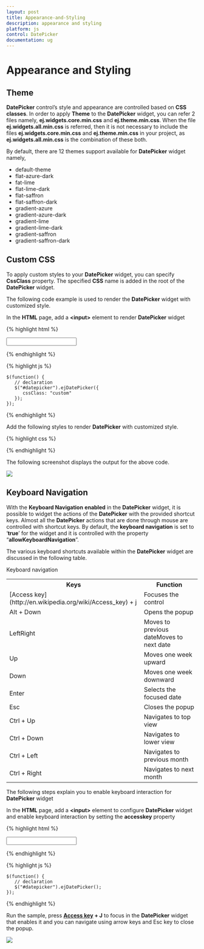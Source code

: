 ```yaml
---
layout: post
title: Appearance-and-Styling
description: appearance and styling
platform: js
control: DatePicker
documentation: ug
---
```


# Appearance and Styling

## Theme

**DatePicker** control’s style and appearance are controlled based on **CSS** **classes**. In order to apply **Theme** to the **DatePicker** widget, you can refer 2 files namely, **ej.widgets.core.min.css** and **ej.theme.min.css**. When the file **ej.widgets.all.min.css** is referred, then it is not necessary to include the files **ej.widgets.core.min.css** and **ej.theme.min.css** in your project, as **ej.widgets.all.min.css** is the combination of these both. 

By default, there are 12 themes support available for **DatePicker** widget namely,

* default-theme
* flat-azure-dark
* fat-lime
* flat-lime-dark
* flat-saffron
* flat-saffron-dark
* gradient-azure
* gradient-azure-dark
* gradient-lime
* gradient-lime-dark
* gradient-saffron
* gradient-saffron-dark

## Custom CSS

To apply custom styles to your **DatePicker** widget, you can specify **CssClass** property. The specified **CSS** name is added in the root of the **DatePicker** widget.

The following code example is used to render the **DatePicker** widget with customized style.

In the **HTML** page, add a **&lt;input&gt;** element to render **DatePicker** widget



{% highlight html %}
    
<input id="datepicker" type="text" />
      
{% endhighlight %}
  
{% highlight js %}

    $(function() {
       // declaration
       $("#datepicker").ejDatePicker({
          cssClass: "custom"
       });
    });

{% endhighlight %}



Add the following styles to render **DatePicker** with customized style.

{% highlight css %}

<style type="text/css">
   .custom .e-header {
      background-color:blue;
   }
</style>


{% endhighlight %}



The following screenshot displays the output for the above code.



![]("/js/DatePicker/Appearance-and-Styling_images/Appearance-and-Styling_img1.png")

## Keyboard Navigation



With the **Keyboard Navigation** **enabled** in the **DatePicker** widget, it is possible to widget the actions of the **DatePicker** with the provided shortcut keys. Almost all the **DatePicker** actions that are done through mouse are controlled with shortcut keys. By default, the **keyboard navigation** is set to ‘**true**’ for the widget and it is controlled with the property “**allowKeyboardNavigation**”.

The various keyboard shortcuts available within the **DatePicker** widget are discussed in the following table.

Keyboard navigation

<table>
   <tr>
      <th>Keys</th>
      <th>Function</th>
   </tr>
   <tr>
      <td>
         [Access key](http://en.wikipedia.org/wiki/Access_key) + j
      </td>
      <td>
         Focuses the control
      </td>
   </tr>
   <tr>
      <td>
         Alt + Down
      </td>
      <td>
         Opens the popup
      </td>
   </tr>
   <tr>
      <td>LeftRight</td>
      <td>
         Moves to previous dateMoves to next date
      </td>
   </tr>
   <tr>
      <td>
         Up
      </td>
      <td>
         Moves one week upward
      </td>
   </tr>
   <tr>
      <td>
         Down
      </td>
      <td>
         Moves one week downward
      </td>
   </tr>
   <tr>
      <td>
         Enter
      </td>
      <td>
         Selects the focused date
      </td>
   </tr>
   <tr>
      <td>
         Esc
      </td>
      <td>
         Closes the popup
      </td>
   </tr>
   <tr>
      <td>
         Ctrl + Up
      </td>
      <td>
         Navigates to top view
      </td>
   </tr>
   <tr>
      <td>
         Ctrl + Down
      </td>
      <td>
         Navigates to lower view
      </td>
   </tr>
   <tr>
      <td>
         Ctrl + Left
      </td>
      <td>
         Navigates to previous month
      </td>
   </tr>
   <tr>
      <td>
         Ctrl + Right
      </td>
      <td>
         Navigates to next month
      </td>
   </tr>
</table>



The following steps explain you to enable keyboard interaction for **DatePicker** widget

In the **HTML** page, add a **&lt;input&gt;** element to configure **DatePicker** widget and enable keyboard interaction by setting the **accesskey** property


{% highlight html %}
  
<input id="datepicker" type="text" />
      
{% endhighlight %}
  
{% highlight js %}

    $(function() {
       // declaration
       $("#datepicker").ejDatePicker();
    });

{% endhighlight %}



Run the sample, press **[Access key](http://en.wikipedia.org/wiki/Access_key) + J** to focus in the **DatePicker** widget that enables it and you can navigate using arrow keys and Esc key to close the popup.

![]("/js/DatePicker/Appearance-and-Styling_images/Appearance-and-Styling_img2.png")

